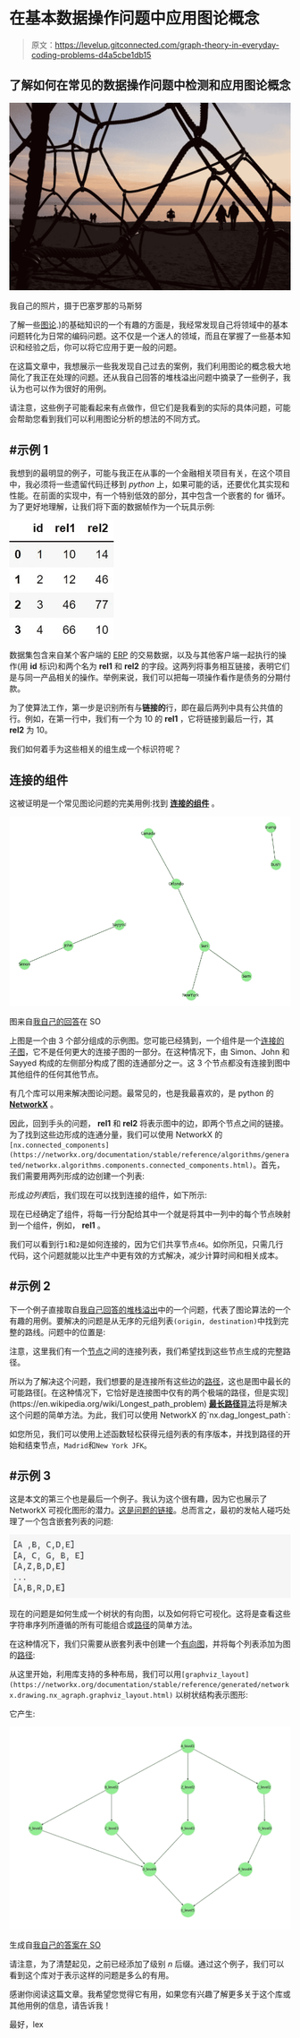 # 在基本数据操作问题中应用图论概念

> 原文：<https://levelup.gitconnected.com/graph-theory-in-everyday-coding-problems-d4a5cbe1db15>

## 了解如何在常见的数据操作问题中检测和应用图论概念

![](img/49dc8f81c53f92f9f01e66d501afbd73.png)

我自己的照片，摄于巴塞罗那的马斯努

了解一些[图论](https://en.wikipedia.org/wiki/Graph_theory#:~:text=In%20mathematics%2C%20graph%20theory%20is,also%20called%20links%20or%20lines).)的基础知识的一个有趣的方面是，我经常发现自己将领域中的基本问题转化为日常的编码问题。这不仅是一个迷人的领域，而且在掌握了一些基本知识和经验之后，你可以将它应用于更一般的问题。

在这篇文章中，我想展示一些我发现自己过去的案例，我们利用图论的概念极大地简化了我正在处理的问题。还从我自己回答的堆栈溢出问题中摘录了一些例子，我认为也可以作为很好的用例。

请注意，这些例子可能看起来有点做作，但它们是我看到的实际的具体问题，可能会帮助您看到我们可以利用图论分析的想法的不同方式。

## #示例 1

我想到的最明显的例子，可能与我正在从事的一个金融相关项目有关，在这个项目中，我必须将一些遗留代码迁移到 *python* 上，如果可能的话，还要优化其实现和性能。在前面的实现中，有一个特别低效的部分，其中包含一个嵌套的 for 循环。为了更好地理解，让我们将下面的数据帧作为一个玩具示例:

![](img/38564f59dc0174becef0f3defa70d3c6.png)

数据集包含来自某个客户端的 [ERP](https://en.wikipedia.org/wiki/Enterprise_resource_planning) 的交易数据，以及与其他客户端一起执行的操作(用 **id** 标识)和两个名为 **rel1** 和 **rel2** 的字段。这两列将事务相互链接，表明它们是与同一产品相关的操作。举例来说，我们可以把每一项操作看作是债务的分期付款。

为了使算法工作，第一步是识别所有与**链接的**行，即在最后两列中具有公共值的行。例如，在第一行中，我们有一个为 10 的 **rel1** ，它将链接到最后一行，其 **rel2** 为 10。

我们如何着手为这些相关的组生成一个标识符呢？

## 连接的组件

这被证明是一个常见图论问题的完美用例:找到 [**连接的组件**](https://en.wikipedia.org/wiki/Connected_component) 。

![](img/1676555ed0f6d859c07af8514932eb09.png)

图来自[我自己的回答](https://stackoverflow.com/questions/53886120/combine-lists-with-common-elements/53886179#53886179)在 SO

上图是一个由 3 个部分组成的示例图。您可能已经猜到，一个组件是一个[连接的](https://en.wikipedia.org/wiki/Connected_graph) [子图](https://en.wikipedia.org/wiki/Glossary_of_graph_theory#subgraph)，它不是任何更大的连接子图的一部分。在这种情况下，由 Simon、John 和 Sayyed 构成的左侧部分构成了图的连通部分之一。这 3 个节点都没有连接到图中其他组件的任何其他节点。

有几个库可以用来解决图论问题。最常见的，也是我最喜欢的，是 python 的 [**NetworkX**](https://networkx.org/) 。

因此，回到手头的问题， **rel1** 和 **rel2** 将表示图中的边，即两个节点之间的链接。为了找到这些边形成的连通分量，我们可以使用 NetworkX 的`[nx.connected_components](https://networkx.org/documentation/stable/reference/algorithms/generated/networkx.algorithms.components.connected_components.html)`。首先，我们需要用两列形成的边创建一个列表:

形成*边列表*后，我们现在可以找到连接的组件，如下所示:

现在已经确定了组件，将每一行分配给其中一个就是将其中一列中的每个节点映射到一个组件，例如， **rel1** 。

我们可以看到行`1`和`2`是如何连接的，因为它们共享节点`46`。如你所见，只需几行代码，这个问题就能以比生产中更有效的方式解决，减少计算时间和相关成本。

## #示例 2

下一个例子直接取自[我自己回答的堆栈溢出](https://stackoverflow.com/questions/62307239/obtain-path-from-unordered-list-of-edges/62307352#62307352)中的一个问题，代表了图论算法的一个有趣的用例。要解决的问题是从无序的元组列表`(origin, destination)`中找到完整的路线。问题中的位置是:

注意，这里我们有一个[节点](https://en.wikipedia.org/wiki/Vertex_(graph_theory))之间的连接列表，我们希望找到这些节点生成的完整路径。

所以为了解决这个问题，我们想要的是连接所有这些边的[路径](https://en.wikipedia.org/wiki/Path_(graph_theory))，这也是图中最长的可能路径[。在这种情况下，它恰好是连接图中仅有的两个极端的路径，但是实现](https://en.wikipedia.org/wiki/Longest_path_problem) [**最长路径**算法](https://en.wikipedia.org/wiki/Longest_path_problem#:~:text=In%20graph%20theory%20and%20theoretical,length%20in%20a%20given%20graph.)将是解决这个问题的简单方法。为此，我们可以使用 NetworkX 的`nx.dag_longest_path`:

如您所见，我们可以使用上述函数轻松获得元组列表的有序版本，并找到路径的开始和结束节点，`Madrid`和`New York JFK`。

## #示例 3

这是本文的第三个也是最后一个例子。我认为这个很有趣，因为它也展示了 NetworkX 可视化图形的潜力。[这是问题的链接](https://stackoverflow.com/questions/61870686/construct-a-tree-out-of-list-of-strings/61876102#61876102)。总而言之，最初的发帖人碰巧处理了一个包含嵌套列表的问题:

![](img/5939c15fcb0b5327664ea5bdfa0f9589.png)

现在的问题是如何生成一个树状的有向图，以及如何将它可视化。这将是查看这些字符串序列所遵循的所有可能组合或[路径](https://en.wikipedia.org/wiki/Path_(graph_theory))的简单方法。

在这种情况下，我们只需要从嵌套列表中创建一个[有向图](https://en.wikipedia.org/wiki/Directed_graph)，并将每个列表添加为图的[路径](https://en.wikipedia.org/wiki/Path_(graph_theory)):

从这里开始，利用库支持的多种布局，我们可以用`[graphviz_layout](https://networkx.org/documentation/stable/reference/generated/networkx.drawing.nx_agraph.graphviz_layout.html)` [](https://networkx.org/documentation/stable/reference/generated/networkx.drawing.nx_agraph.graphviz_layout.html)以树状结构表示图形:

它产生:

![](img/69984b2ce272da176337d1f0ed2c519f.png)

生成自[我自己的答案在 SO](https://stackoverflow.com/questions/61870686/construct-a-tree-out-of-list-of-strings/61876102#61876102)

请注意，为了清楚起见，之前已经添加了级别 *n* 后缀。通过这个例子，我们可以看到这个库对于表示这样的问题是多么的有用。

感谢你阅读这篇文章。我希望您觉得它有用，如果您有兴趣了解更多关于这个库或其他用例的信息，请告诉我！

最好，lex